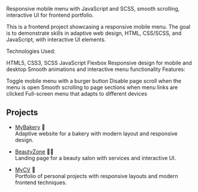 Responsive mobile menu with JavaScript and SCSS, smooth scrolling, interactive UI for frontend portfolio.

This is a frontend project showcasing a responsive mobile menu. The goal is to demonstrate skills in adaptive web design, HTML, CSS/SCSS, and JavaScript, with interactive UI elements.

Technologies Used:

HTML5, CSS3, SCSS
JavaScript
Flexbox
Responsive design for mobile and desktop
Smooth animations and interactive menu functionality
Features:

Toggle mobile menu with a burger button
Disable page scroll when the menu is open
Smooth scrolling to page sections when menu links are clicked
Full-screen menu that adapts to different devices

## Projects

- [MyBakery](https://bohdan1206.github.io/My-Portfolio/MyBakery/) 🍞  
  Adaptive website for a bakery with modern layout and responsive design.

- [BeautyZone](https://bohdan1206.github.io/My-Portfolio/BeautyZone/) 💆‍♀️  
  Landing page for a beauty salon with services and interactive UI.

- [MyCV](https://bohdan1206.github.io/My-Portfolio/MyCV/) 📂  
  Portfolio of personal projects with responsive layouts and modern frontend techniques.
